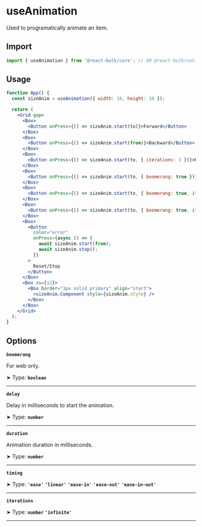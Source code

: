 # useAnimation

Used to programatically animate an item.

## Import

```jsx
import { useAnimation } from '@react-bulk/core'; // OR @react-bulk/native
```

## Usage

```jsx live
function App() {
  const sizeAnim = useAnimation({ width: 10, height: 10 });

  return (
    <Grid gap>
      <Box>
        <Button onPress={() => sizeAnim.start(to)}>Forward</Button>
      </Box>
      <Box>
        <Button onPress={() => sizeAnim.start(from)}>Backward</Button>
      </Box>
      <Box>
        <Button onPress={() => sizeAnim.start(to, { iterations: 3 })}>Repeat 3x</Button>
      </Box>
      <Box>
        <Button onPress={() => sizeAnim.start(to, { boomerang: true })}>Boomerang</Button>
      </Box>
      <Box>
        <Button onPress={() => sizeAnim.start(to, { boomerang: true, iterations: 3 })}>3x Boomerang</Button>
      </Box>
      <Box>
        <Button onPress={() => sizeAnim.start(to, { boomerang: true, iterations: 'infinite' })}>Inifite</Button>
      </Box>
      <Box>
        <Button
          color="error"
          onPress={async () => {
            await sizeAnim.start(from);
            await sizeAnim.stop();
          }}
        >
          Reset/Stop
        </Button>
      </Box>
      <Box xs={12}>
        <Box border="1px solid primary" align="start">
          <sizeAnim.Component style={sizeAnim.style} />
        </Box>
      </Box>
    </Grid>
  );
}
```

## Options

**`boomerang`**

For web only. <br/>

➤ Type: **`boolean`** <br/>

---

**`delay`**

Delay in milliseconds to start the animation.

➤ Type: **`number`** <br/>

---

**`duration`**

Animation duration in milliseconds.

➤ Type: **`number`** <br/>

---

**`timing`**

➤ Type: **`'ease'` `'linear'` `'ease-in'` `'ease-out'` `'ease-in-out'`** <br/>

---

**`iterations`**

➤ Type: **`number` `'infinite'`** <br/>

---
